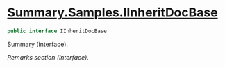 # [Summary.Samples.IInheritDocBase](../src/Core/Samples/InheritDocSample.cs#L195)
```cs
public interface IInheritDocBase
```

Summary (interface).

_Remarks section (interface)._

